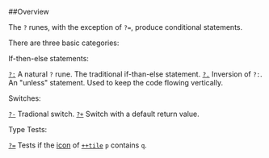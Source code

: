 ##Overview

The `?` runes, with the exception of `?=`, produce conditional statements.

There are three basic categories:

If-then-else statements:

[`?:`]()  A natural `?` rune. The traditional if-than-else statement.
[`?.`]()  Inversion of `?:`. An "unless" statement. Used to keep the code flowing vertically.

Switches:

[`?-`]()  Tradional switch.
[`?+`]()  Switch with a default return value.

Type Tests:

[`?=`]()  Tests if the [icon]() of [`++tile`]() `p` contains `q`.



